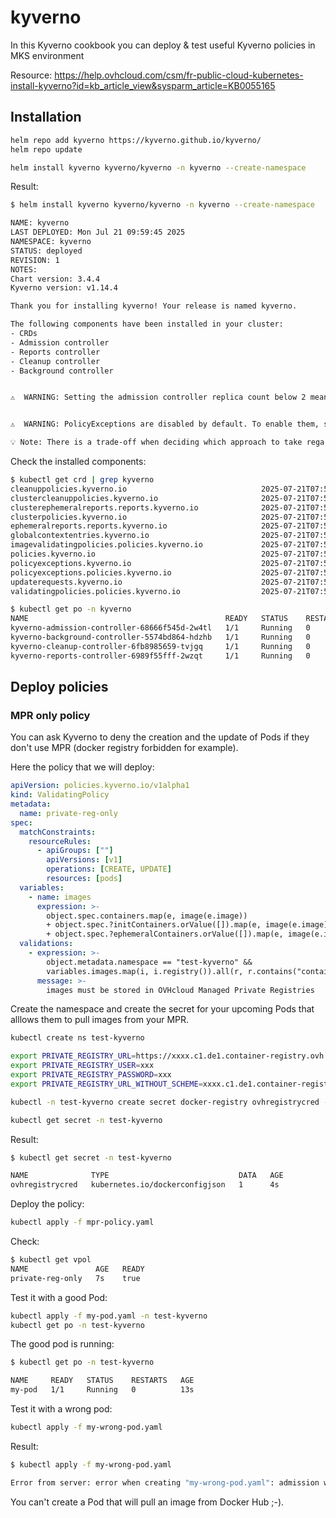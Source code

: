 # kyverno

In this Kyverno cookbook you can deploy & test useful Kyverno policies in MKS environment

Resource: https://help.ovhcloud.com/csm/fr-public-cloud-kubernetes-install-kyverno?id=kb_article_view&sysparm_article=KB0055165

## Installation

```bash
helm repo add kyverno https://kyverno.github.io/kyverno/
helm repo update

helm install kyverno kyverno/kyverno -n kyverno --create-namespace
```

Result:

```bash
$ helm install kyverno kyverno/kyverno -n kyverno --create-namespace

NAME: kyverno
LAST DEPLOYED: Mon Jul 21 09:59:45 2025
NAMESPACE: kyverno
STATUS: deployed
REVISION: 1
NOTES:
Chart version: 3.4.4
Kyverno version: v1.14.4

Thank you for installing kyverno! Your release is named kyverno.

The following components have been installed in your cluster:
- CRDs
- Admission controller
- Reports controller
- Cleanup controller
- Background controller


⚠️  WARNING: Setting the admission controller replica count below 2 means Kyverno is not running in high availability mode.


⚠️  WARNING: PolicyExceptions are disabled by default. To enable them, set '--enablePolicyException' to true.

💡 Note: There is a trade-off when deciding which approach to take regarding Namespace exclusions. Please see the documentation at https://kyverno.io/docs/installation/#security-vs-operability to understand the risks.
```

Check the installed components:

```bash
$ kubectl get crd | grep kyverno
cleanuppolicies.kyverno.io                              2025-07-21T07:59:52Z
clustercleanuppolicies.kyverno.io                       2025-07-21T07:59:52Z
clusterephemeralreports.reports.kyverno.io              2025-07-21T07:59:52Z
clusterpolicies.kyverno.io                              2025-07-21T07:59:53Z
ephemeralreports.reports.kyverno.io                     2025-07-21T07:59:52Z
globalcontextentries.kyverno.io                         2025-07-21T07:59:52Z
imagevalidatingpolicies.policies.kyverno.io             2025-07-21T07:59:52Z
policies.kyverno.io                                     2025-07-21T07:59:53Z
policyexceptions.kyverno.io                             2025-07-21T07:59:52Z
policyexceptions.policies.kyverno.io                    2025-07-21T07:59:52Z
updaterequests.kyverno.io                               2025-07-21T07:59:52Z
validatingpolicies.policies.kyverno.io                  2025-07-21T07:59:52Z

$ kubectl get po -n kyverno
NAME                                            READY   STATUS    RESTARTS   AGE
kyverno-admission-controller-68666f545d-2w4tl   1/1     Running   0          62s
kyverno-background-controller-5574bd864-hdzhb   1/1     Running   0          62s
kyverno-cleanup-controller-6fb8985659-tvjgq     1/1     Running   0          62s
kyverno-reports-controller-6989f55fff-2wzqt     1/1     Running   0          62s
```

## Deploy policies

### MPR only policy

You can ask Kyverno to deny the creation and the update of Pods if they don't use MPR (docker registry forbidden for example).

Here the policy that we will deploy:

```yaml
apiVersion: policies.kyverno.io/v1alpha1
kind: ValidatingPolicy
metadata:
  name: private-reg-only
spec:
  matchConstraints:
    resourceRules:
      - apiGroups: [""]
        apiVersions: [v1]
        operations: [CREATE, UPDATE]
        resources: [pods]
  variables:
    - name: images
      expression: >-
        object.spec.containers.map(e, image(e.image))
        + object.spec.?initContainers.orValue([]).map(e, image(e.image))
        + object.spec.?ephemeralContainers.orValue([]).map(e, image(e.image))
  validations:
    - expression: >-
        object.metadata.namespace == "test-kyverno" &&
        variables.images.map(i, i.registry()).all(r, r.contains("container-registry.ovh.net"))
      message: >-
        images must be stored in OVHcloud Managed Private Registries
```

Create the namespace and create the secret for your upcoming Pods that alllows them to pull images from your MPR.

```bash
kubectl create ns test-kyverno

export PRIVATE_REGISTRY_URL=https://xxxx.c1.de1.container-registry.ovh.net
export PRIVATE_REGISTRY_USER=xxx
export PRIVATE_REGISTRY_PASSWORD=xxx
export PRIVATE_REGISTRY_URL_WITHOUT_SCHEME=xxxx.c1.de1.container-registry.ovh.net

kubectl -n test-kyverno create secret docker-registry ovhregistrycred --docker-server=$PRIVATE_REGISTRY_URL --docker-username=$PRIVATE_REGISTRY_USER --docker-password=$PRIVATE_REGISTRY_PASSWORD

kubectl get secret -n test-kyverno
```

Result:
```bash
$ kubectl get secret -n test-kyverno

NAME              TYPE                             DATA   AGE
ovhregistrycred   kubernetes.io/dockerconfigjson   1      4s
```

Deploy the policy:

```bash
kubectl apply -f mpr-policy.yaml
```

Check:
```bash
$ kubectl get vpol
NAME               AGE   READY
private-reg-only   7s    true
```

Test it with a good Pod:

```bash
kubectl apply -f my-pod.yaml -n test-kyverno
kubectl get po -n test-kyverno
```

The good pod is running:
```bash
$ kubectl get po -n test-kyverno

NAME     READY   STATUS    RESTARTS   AGE
my-pod   1/1     Running   0          13s
```

Test it with a wrong pod:

```bash
kubectl apply -f my-wrong-pod.yaml
```

Result:
```bash
$ kubectl apply -f my-wrong-pod.yaml

Error from server: error when creating "my-wrong-pod.yaml": admission webhook "vpol.validate.kyverno.svc-fail" denied the request: Policy private-reg-only failed: images must be stored in OVHcloud Managed Private Registries
```

You can't create a Pod that will pull an image from Docker Hub ;-).
